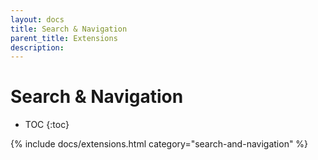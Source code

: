 ```yaml
---
layout: docs
title: Search & Navigation
parent_title: Extensions
description:
---
```


# Search & Navigation

* TOC
{:toc}

{% include docs/extensions.html category="search-and-navigation" %}
